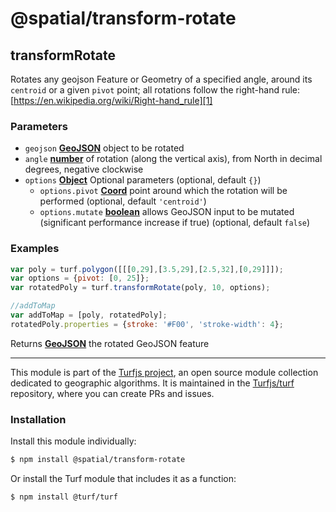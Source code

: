 # @spatial/transform-rotate

<!-- Generated by documentation.js. Update this documentation by updating the source code. -->

## transformRotate

Rotates any geojson Feature or Geometry of a specified angle, around its `centroid` or a given `pivot` point;
all rotations follow the right-hand rule: [https://en.wikipedia.org/wiki/Right-hand_rule][1]

### Parameters

-   `geojson` **[GeoJSON][2]** object to be rotated
-   `angle` **[number][3]** of rotation (along the vertical axis), from North in decimal degrees, negative clockwise
-   `options` **[Object][4]** Optional parameters (optional, default `{}`)
    -   `options.pivot` **[Coord][5]** point around which the rotation will be performed (optional, default `'centroid'`)
    -   `options.mutate` **[boolean][6]** allows GeoJSON input to be mutated (significant performance increase if true) (optional, default `false`)

### Examples

```javascript
var poly = turf.polygon([[[0,29],[3.5,29],[2.5,32],[0,29]]]);
var options = {pivot: [0, 25]};
var rotatedPoly = turf.transformRotate(poly, 10, options);

//addToMap
var addToMap = [poly, rotatedPoly];
rotatedPoly.properties = {stroke: '#F00', 'stroke-width': 4};
```

Returns **[GeoJSON][2]** the rotated GeoJSON feature

[1]: https://en.wikipedia.org/wiki/Right-hand_rule

[2]: https://tools.ietf.org/html/rfc7946#section-3

[3]: https://developer.mozilla.org/docs/Web/JavaScript/Reference/Global_Objects/Number

[4]: https://developer.mozilla.org/docs/Web/JavaScript/Reference/Global_Objects/Object

[5]: https://tools.ietf.org/html/rfc7946#section-3.1.1

[6]: https://developer.mozilla.org/docs/Web/JavaScript/Reference/Global_Objects/Boolean

<!-- This file is automatically generated. Please don't edit it directly:
if you find an error, edit the source file (likely index.js), and re-run
./scripts/generate-readmes in the turf project. -->

---

This module is part of the [Turfjs project](http://turfjs.org/), an open source
module collection dedicated to geographic algorithms. It is maintained in the
[Turfjs/turf](https://github.com/Turfjs/turf) repository, where you can create
PRs and issues.

### Installation

Install this module individually:

```sh
$ npm install @spatial/transform-rotate
```

Or install the Turf module that includes it as a function:

```sh
$ npm install @turf/turf
```
